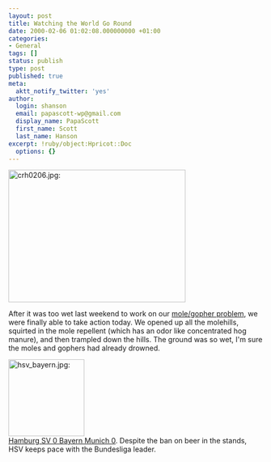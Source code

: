 ```yaml
---
layout: post
title: Watching the World Go Round
date: 2000-02-06 01:02:08.000000000 +01:00
categories:
- General
tags: []
status: publish
type: post
published: true
meta:
  aktt_notify_twitter: 'yes'
author:
  login: shanson
  email: papascott-wp@gmail.com
  display_name: PapaScott
  first_name: Scott
  last_name: Hanson
excerpt: !ruby/object:Hpricot::Doc
  options: {}
---
```

<p><img src="https://www.papascott.de/wordpress/wp-content/uploads/2000/02/crh0206.jpg" height="262" width="350" border="0" alt="crh0206.jpg: " /></p>
<p>After it was too wet last weekend to work on our <a href="/2000/01/29">mole/gopher problem</a>, we were finally able to take action today. We opened up all the molehills, squirted in the mole repellent (which has an odor like concentrated hog manure), and then trampled down the hills. The ground was so wet, I'm sure the moles and gophers had already drowned.</p>
<p><a href="http://www.cnnsi.com/soccer/world/news/2000/02/06/german_roundup_ap/"><img src="https://www.papascott.de/wordpress/wp-content/uploads/2000/02/hsv_bayern.jpg" height="152" width="150" border="0" alt="hsv_bayern.jpg: " /><br />
Hamburg SV 0 Bayern Munich 0</a>. Despite the ban on beer in the stands, HSV keeps pace with the Bundesliga leader.</p>
